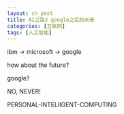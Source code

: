 ```yaml
---
layout: cn_post
title: AI之路3 google之后的未来
categories: [互联网]
tags: [人工智能]
---
```


ibm -> microsoft -> google

how about the future?

google?

NO, NEVER!

PERSONAL-INTELIIGENT-COMPUTING

